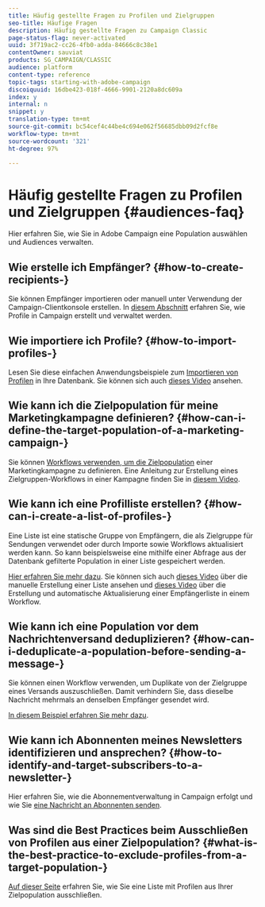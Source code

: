 ```yaml
---
title: Häufig gestellte Fragen zu Profilen und Zielgruppen
seo-title: Häufige Fragen
description: Häufig gestellte Fragen zu Campaign Classic
page-status-flag: never-activated
uuid: 3f719ac2-cc26-4fb0-adda-84666c8c38e1
contentOwner: sauviat
products: SG_CAMPAIGN/CLASSIC
audience: platform
content-type: reference
topic-tags: starting-with-adobe-campaign
discoiquuid: 16dbe423-018f-4666-9901-2120a8dc609a
index: y
internal: n
snippet: y
translation-type: tm+mt
source-git-commit: bc54cef4c44be4c694e062f56685dbb09d2fcf8e
workflow-type: tm+mt
source-wordcount: '321'
ht-degree: 97%

---
```



# Häufig gestellte Fragen zu Profilen und Zielgruppen {#audiences-faq}

Hier erfahren Sie, wie Sie in Adobe Campaign eine Population auswählen und Audiences verwalten.

## Wie erstelle ich Empfänger? {#how-to-create-recipients-}

Sie können Empfänger importieren oder manuell unter Verwendung der Campaign-Clientkonsole erstellen. In [diesem Abschnitt](../../platform/using/about-profiles.md) erfahren Sie, wie Profile in Campaign erstellt und verwaltet werden.

## Wie importiere ich Profile? {#how-to-import-profiles-}

Lesen Sie diese einfachen Anwendungsbeispiele zum [Importieren von Profilen](../../platform/using/importing-data.md#generic-import-samples) in Ihre Datenbank. Sie können sich auch [dieses Video](https://docs.adobe.com/content/help/en/campaign-learn/campaign-classic-tutorials/getting-started/importing-profiles.html) ansehen.

## Wie kann ich die Zielpopulation für meine Marketingkampagne definieren? {#how-can-i-define-the-target-population-of-a-marketing-campaign-}

Sie können [Workflows verwenden, um die Zielpopulation](../../campaign/using/marketing-campaign-deliveries.md#building-the-main-target-in-a-workflow) einer Marketingkampagne zu definieren. Eine Anleitung zur Erstellung eines Zielgruppen-Workflows in einer Kampagne finden Sie in [diesem Video](https://docs.adobe.com/content/help/en/campaign-learn/campaign-classic-tutorials/getting-started/creating-a-workflow.html).

## Wie kann ich eine Profilliste erstellen? {#how-can-i-create-a-list-of-profiles-}

Eine Liste ist eine statische Gruppe von Empfängern, die als Zielgruppe für Sendungen verwendet oder durch Importe sowie Workflows aktualisiert werden kann. So kann beispielsweise eine mithilfe einer Abfrage aus der Datenbank gefilterte Population in einer Liste gespeichert werden.

[Hier erfahren Sie mehr dazu](../../platform/using/creating-and-managing-lists.md#creating-a-profile-list-from-a-group). Sie können sich auch [dieses Video](https://docs.adobe.com/content/help/en/campaign-learn/campaign-classic-tutorials/getting-started/creating-a-list-of-recipients.html) über die manuelle Erstellung einer Liste ansehen und [dieses Video](https://docs.adobe.com/content/help/en/campaign-classic-learn/tutorials/profile-management/creating-a-list-of-recipients.html) über die Erstellung und automatische Aktualisierung einer Empfängerliste in einem Workflow.

## Wie kann ich eine Population vor dem Nachrichtenversand deduplizieren? {#how-can-i-deduplicate-a-population-before-sending-a-message-}

Sie können einen Workflow verwenden, um Duplikate von der Zielgruppe eines Versands auszuschließen. Damit verhindern Sie, dass dieselbe Nachricht mehrmals an denselben Empfänger gesendet wird.

[In diesem Beispiel erfahren Sie mehr dazu](../../workflow/using/deduplication.md#example--identify-the-duplicates-before-a-delivery).

## Wie kann ich Abonnenten meines Newsletters identifizieren und ansprechen? {#how-to-identify-and-target-subscribers-to-a-newsletter-}

Hier erfahren Sie, wie die Abonnementverwaltung in Campaign erfolgt und wie Sie [eine Nachricht an Abonnenten senden](../../delivery/using/managing-subscriptions.md).

## Was sind die Best Practices beim Ausschließen von Profilen aus einer Zielpopulation? {#what-is-the-best-practice-to-exclude-profiles-from-a-target-population-}

[Auf dieser Seite](../../workflow/using/read-list.md) erfahren Sie, wie Sie eine Liste mit Profilen aus Ihrer Zielpopulation ausschließen.
